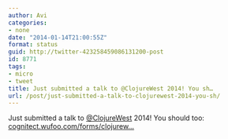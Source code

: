 ```yaml
---
author: Avi
categories:
- none
date: "2014-01-14T21:00:55Z"
format: status
guid: http://twitter-423258459086131200-post
id: 8771
tags:
- micro
- tweet
title: Just submitted a talk to @ClojureWest 2014! You sh…
url: /post/just-submitted-a-talk-to-clojurewest-2014-you-sh/
---
```

Just submitted a talk to [@ClojureWest](http://twitter.com/ClojureWest) 2014! You should too: [cognitect.wufoo.com/forms/clojurew…](https://cognitect.wufoo.com/forms/clojurewest-2014-call-for-presentations/)